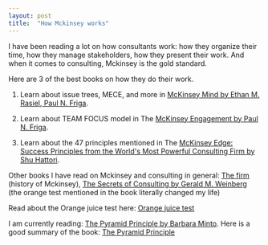 ```yaml
---
layout: post
title:  "How Mckinsey works"
---
```


I have been reading a lot on how consultants work: how they organize their time, how they manage stakeholders, how they present their work. And when it comes to consulting, Mckinsey is the gold standard.

Here are 3 of the best books on how they do their work.

1. Learn about issue trees, MECE, and more in [McKinsey Mind by Ethan M. Rasiel, Paul N. Friga](https://manassaloi.com/booksummaries/2016/04/20/mcKinsey-mind-ethan-paul.html).

2. Learn about TEAM FOCUS model in The [McKinsey Engagement by Paul N. Friga](https://manassaloi.com/booksummaries/2016/01/27/mckinsey-engagement-friga.html).

3. Learn about the 47 principles mentioned in The [McKinsey Edge: Success Principles from the World's Most Powerful Consulting Firm by Shu Hattori](https://manassaloi.com/booksummaries/2016/04/21/mcKinsey-edge-hattori.html).

Other books I have read on Mckinsey and consulting in general: [The firm](https://www.goodreads.com/book/show/16130157-the-firm) (history of Mckinsey), [The Secrets of Consulting by Gerald M. Weinberg](https://manassaloi.com/booksummaries/2016/05/29/secrets-of-consulting-gerald-weinberg.html) (the orange test mentioned in the book literally changed my life)

Read about the Orange juice test here: [Orange juice test](https://intercom.com/blog/the-orange-juice-test/)

I am currently reading: [The Pyramid Principle by Barbara Minto](https://www.goodreads.com/book/show/33206.The_Minto_Pyramid_Principle). Here is a good summary of the book: [The Pyramid Principle](https://medium.com/lessons-from-mckinsey/the-pyramid-principle-f0885dd3c5c7)
